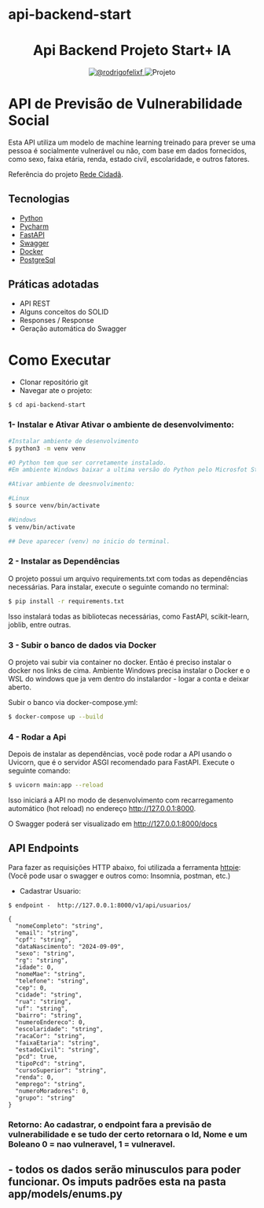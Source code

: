 # api-backend-start
<h1 align="center">
  Api Backend Projeto Start+ IA
</h1>

<p align="center">
 <a href="https://www.linkedin.com/in/rodrigofelixf/" target="_blank">
    <img src="https://img.shields.io/static/v1?label=Linkedin&message=@rodrigofelixf&color=8257E5&labelColor=000000" alt="@rodrigofelixf" />
</a>
 <img src="https://img.shields.io/static/v1?label=Tipo&message=Projeto&color=8257E5&labelColor=000000" alt="Projeto" />
</p>

# API de Previsão de Vulnerabilidade Social

Esta API utiliza um modelo de machine learning treinado para prever se uma pessoa é socialmente vulnerável ou não, com base em dados fornecidos, como sexo, faixa etária, renda, estado civil, escolaridade, e outros fatores.

Referência do projeto [Rede Cidadã](https://www.redecidada.org.br).

## Tecnologias
 
- [Python](https://www.python.org/)
- [Pycharm](https://www.jetbrains.com/pt-br/pycharm/)
- [FastAPI](https://fastapi.tiangolo.com/)
- [Swagger](https://swagger.io/docs/)
- [Docker](https://docs.docker.com/get-started/get-docker/)
- [PostgreSql](https://www.postgresql.org/download/)


## Práticas adotadas

- API REST
- Alguns conceitos do SOLID
- Responses / Response
- Geração automática do Swagger

# Como Executar

- Clonar repositório git
- Navegar ate o projeto:
```bash
$ cd api-backend-start
```

### 1- Instalar e Ativar Ativar o ambiente de desenvolvimento:

```bash
#Instalar ambiente de desenvolvimento
$ python3 -m venv venv

#O Python tem que ser corretamente instalado. 
#Em ambiente Windows baixar a ultima versão do Python pelo Microsfot Store
```

```bash
#Ativar ambiente de deesnvolvimento: 

#Linux
$ source venv/bin/activate

#Windows
$ venv/bin/activate

## Deve aparecer (venv) no inicio do terminal.
```

### 2 - Instalar as Dependências


 O projeto possui um arquivo requirements.txt com todas as dependências necessárias. Para instalar, execute o seguinte comando no terminal:
```bash
$ pip install -r requirements.txt
```

Isso instalará todas as bibliotecas necessárias, como FastAPI, scikit-learn, joblib, entre outras.


### 3 - Subir o banco de dados via Docker
O projeto vai subir via container no docker. Então é preciso instalar o docker nos links de cima.
Ambiente Windows precisa instalar o Docker e o WSL do windows que ja vem dentro do instalardor - logar a conta e deixar aberto. 

Subir o banco via docker-compose.yml: 

```bash
$ docker-compose up --build
```

### 4 - Rodar a Api

Depois de instalar as dependências, você pode rodar a API usando o Uvicorn, que é o servidor ASGI recomendado para FastAPI. Execute o seguinte comando:

```bash
$ uvicorn main:app --reload
```


Isso iniciará a API no modo de desenvolvimento com recarregamento automático (hot reload) no endereço http://127.0.0.1:8000.

O Swagger poderá ser visualizado em http://127.0.0.1:8000/docs


## API Endpoints

Para fazer as requisições HTTP abaixo, foi utilizada a ferramenta [httpie](https://httpie.io):
(Você pode usar o swagger e outros como: Insomnia, postman, etc.)

- Cadastrar Usuario: 
```
$ endpoint -  http://127.0.0.1:8000/v1/api/usuarios/

{
  "nomeCompleto": "string",
  "email": "string",
  "cpf": "string",
  "dataNascimento": "2024-09-09",
  "sexo": "string",
  "rg": "string",
  "idade": 0,
  "nomeMae": "string",
  "telefone": "string",
  "cep": 0,
  "cidade": "string",
  "rua": "string",
  "uf": "string",
  "bairro": "string",
  "numeroEndereco": 0,
  "escolaridade": "string",
  "racaCor": "string",
  "faixaEtaria": "string",
  "estadoCivil": "string",
  "pcd": true,
  "tipoPcd": "string",
  "cursoSuperior": "string",
  "renda": 0,
  "emprego": "string",
  "numeroMoradores": 0,
  "grupo": "string"
}
```
### Retorno:  Ao cadastrar, o endpoint fara a previsão de vulnerabilidade e se tudo der certo retornara o Id, Nome e um Boleano 0 = nao vulneravel, 1 = vulneravel. 


## - todos os dados serão minusculos para poder funcionar. Os imputs padrões esta na pasta app/models/enums.py
